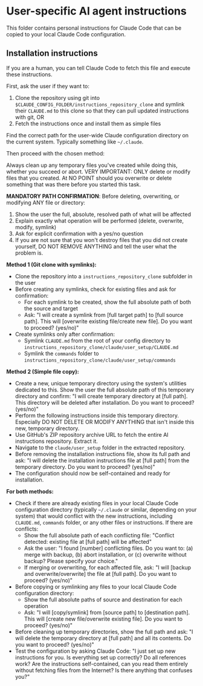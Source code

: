 # User-specific AI agent instructions

This folder contains personal instructions for Claude Code that can be copied to your local Claude Code configuration.

## Installation instructions

If you are a human, you can tell Claude Code to fetch this file and execute these instructions.

First, ask the user if they want to:
1. Clone the repository using git into `$CLAUDE_CONFIG_FOLDER/instructions_repository_clone` and symlink their `CLAUDE.md` to this clone so that they can pull updated instructions with git, OR
2. Fetch the instructions once and install them as simple files

Find the correct path for the user-wide Claude configuration directory on the current system. Typically something like `~/.claude`.

Then proceed with the chosen method:

Always clean up any temporary files you've created while doing this, whether you succeed or abort.
VERY IMPORTANT: ONLY delete or modify files that you created. At NO POINT should you overwrite or delete something that was there before you started this task.

**MANDATORY PATH CONFIRMATION**: Before deleting, overwriting, or modifying ANY file or directory:
1. Show the user the full, absolute, resolved path of what will be affected
2. Explain exactly what operation will be performed (delete, overwrite, modify, symlink)
3. Ask for explicit confirmation with a yes/no question
4. If you are not sure that you won't destroy files that you did not create yourself, DO NOT REMOVE ANYTHING and tell the user what the problem is.

**Method 1 (Git clone with symlinks):**
- Clone the repository into a `instructions_repository_clone` subfolder in the user 
- Before creating any symlinks, check for existing files and ask for confirmation:
  - For each symlink to be created, show the full absolute path of both the source and target
  - Ask: "I will create a symlink from [full target path] to [full source path]. This will [overwrite existing file/create new file]. Do you want to proceed? (yes/no)"
- Create symlinks only after confirmation:
  - Symlink `CLAUDE.md` from the root of your config directory to `instructions_repository_clone/claude/user_setup/CLAUDE.md`
  - Symlink the `commands` folder to `instructions_repository_clone/claude/user_setup/commands`

**Method 2 (Simple file copy):**
- Create a new, unique temporary directory using the system's utilities dedicated to this. Show the user the full absolute path of this temporary directory and confirm: "I will create temporary directory at [full path]. This directory will be deleted after installation. Do you want to proceed? (yes/no)"
- Perform the following instructions inside this temporary directory. Especially DO NOT DELETE OR MODIFY ANYTHING that isn't inside this new, temporary directory.
- Use GitHub's ZIP repository archive URL to fetch the entire AI instructions repository. Extract it.
- Navigate to the `claude/user_setup` folder in the extracted repository.
- Before removing the installation instructions file, show its full path and ask: "I will delete the installation instructions file at [full path] from the temporary directory. Do you want to proceed? (yes/no)"
- The configuration should now be self-contained and ready for installation.

**For both methods:**
- Check if there are already existing files in your local Claude Code configuration directory (typically `~/.claude` or similar, depending on your system) that would conflict with the new instructions, including `CLAUDE.md`, `commands` folder, or any other files or instructions. If there are conflicts:
  - Show the full absolute path of each conflicting file: "Conflict detected: existing file at [full path] will be affected"
  - Ask the user: "I found [number] conflicting files. Do you want to: (a) merge with backup, (b) abort installation, or (c) overwrite without backup? Please specify your choice."
  - If merging or overwriting, for each affected file, ask: "I will [backup and overwrite/overwrite] the file at [full path]. Do you want to proceed? (yes/no)"
- Before copying or symlinking any files to your local Claude Code configuration directory:
  - Show the full absolute paths of source and destination for each operation
  - Ask: "I will [copy/symlink] from [source path] to [destination path]. This will [create new file/overwrite existing file]. Do you want to proceed? (yes/no)"
- Before cleaning up temporary directories, show the full path and ask: "I will delete the temporary directory at [full path] and all its contents. Do you want to proceed? (yes/no)"
- Test the configuration by asking Claude Code: "I just set up new instructions for you. Is everything set up correctly? Do all references work? Are the instructions self-contained, can you read them entirely without fetching files from the Internet? Is there anything that confuses you?"

